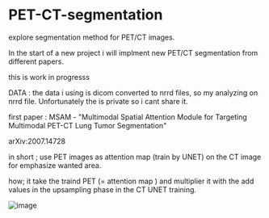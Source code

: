 # PET-CT-segmentation
explore segmentation method for PET/CT images.

In the start of a new project i will implment new PET/CT segmentation from different papers.

this is work in progresss 

DATA :  the data i using is dicom converted to nrrd files, so my analyzing on nrrd file. Unfortunately the is private so i cant share it.

first paper : MSAM - "Multimodal Spatial Attention Module for Targeting Multimodal PET-CT Lung Tumor Segmentation" 

arXiv:2007.14728

in short ; use PET images as attention map (train by UNET) on the CT image for emphasize wanted area. 

how; it take the traind PET (= attention map ) and multiplier it with the add values in the upsampling phase in the CT UNET training.

![image](https://user-images.githubusercontent.com/61969606/136341751-aba8e9b8-9c9f-4fb8-ada0-1de21bb526d8.png)






